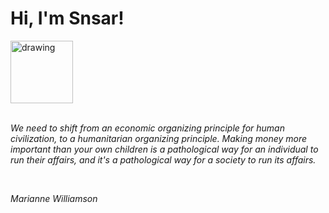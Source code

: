 <h1>Hi, I'm Snsar!</h1> <img src="https://acegif.com/wp-content/uploads/2021/4fh5wi/pepefrg-21.gif" alt="drawing"  height = "100"/> <br> <br> <p><i>We need to shift from an economic organizing principle for human civilization, to a humanitarian organizing principle. Making money more important than your own children is a pathological way for an individual to run their affairs, and it's a pathological way for a society to run its affairs.</i></p> <br> <p><i>Marianne Williamson</i></p>